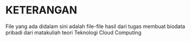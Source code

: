 <h1>KETERANGAN</h1>
<p>File yang ada didalam sini adalah file-file hasil dari tugas membuat biodata pribadi
  dari matakuliah teori Teknologi Cloud Computing</p>

